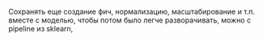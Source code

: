 Сохранять еще создание фич, нормализацию, масштабирование и т.п. вместе с моделью, чтобы потом было легче разворачивать, можно с pipeline из sklearn,